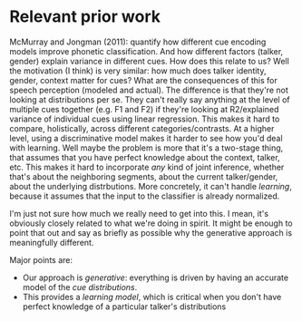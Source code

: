 # Relevant prior work

McMurray and Jongman (2011): quantify how different cue encoding models improve
phonetic classification. And how different factors (talker, gender) explain
variance in different cues. How does this relate to us? Well the motivation (I
think) is very similar: how much does talker identity, gender, context matter
for cues? What are the consequences of this for speech perception (modeled and
actual). The difference is that they're not looking at distributions per
se. They can't really say anything at the level of multiple cues together
(e.g. F1 and F2) if they're looking at R2/explained variance of individual cues
using linear regression. This makes it hard to compare, holistically, across
different categories/contrasts. At a higher level, using a discriminative model
makes it harder to see how you'd deal with learning. Well maybe the problem is
more that it's a two-stage thing, that assumes that you have perfect knowledge
about the context, talker, etc. This makes it hard to incorporate _any_ kind of
joint inference, whether that's about the neighboring segments, about the
current talker/gender, about the underlying distrbutions. More concretely, it
can't handle _learning_, because it assumes that the input to the classifier is
already normalized.

I'm just not sure how much we really need to get into this. I mean, it's
obviously closely related to what we're doing in spirit. It might be enough to
point that out and say as briefly as possible why the generative approach is meaningfully different.

Major points are: 

* Our approach is _generative_: everything is driven by having an accurate model
  of the _cue distributions_.
* This provides a _learning model_, which is critical when you don't have perfect knowledge of a particular talker's distributions
